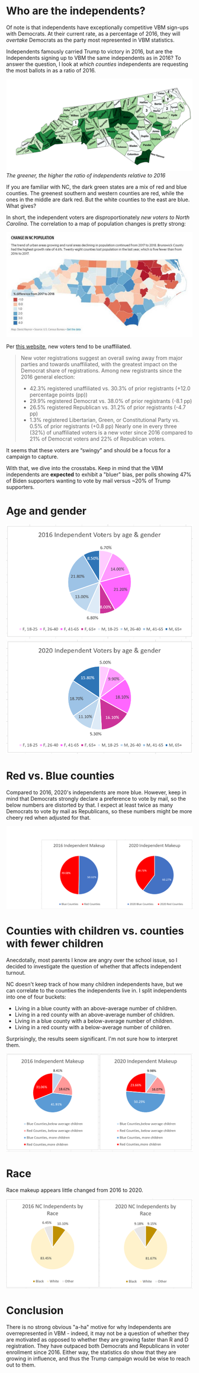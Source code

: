 # Who are the independents? 

Of note is that independents have exceptionally competitive VBM sign-ups with Democrats. At their current rate, as a percentage of 2016, they will *overtake* Democrats as the party most represented in VBM statistics. 

Independents famously carried Trump to victory in 2016, but are the Independents signing up to VBM the same independents as in 2016? To answer the question, I look at *which counties* independents are requesting the most ballots in as a ratio of 2016. 

![Independent strengths](/images/independent-ratio.png)
*The greener, the higher the ratio of independents relative to 2016*

If you are familiar with NC, the dark green states are a mix of red and blue counties. The greenest southern and western counties are red, while the ones in the middle are dark red. But the white counties to the east are blue. What gives? 

In short, the independent voters are disproportionately *new voters to North Carolina*. The correlation to a map of population changes is pretty strong: 

![Population changes](/images/population-change.jpg)

Per [this website](https://www.ncdemography.org/2020/09/09/who-are-ncs-new-voters-a-2020-update/), new voters tend to be unaffiliated. 

> New voter registrations suggest an overall swing away from major parties and towards unaffiliated, with the greatest impact on the Democrat share of registrations. Among new registrants since the 2016 general election:
> * 42.3% registered unaffiliated vs. 30.3% of prior registrants (+12.0 percentage points (pp))
> * 29.9% registered Democrat vs. 38.0% of prior registrants (-8.1 pp)
> * 26.5% registered Republican vs. 31.2% of prior registrants (-4.7 pp)
> * 1.3% registered Libertarian, Green, or Constitutional Party vs. 0.5% of prior registrants (+0.8 pp)
> Nearly one in every three (32%) of unaffiliated voters is a new voter since 2016 compared to 21% of Democrat voters and 22% of Republican voters.

It seems that these voters are “swingy” and should be a focus for a campaign to capture. 

With that, we dive into the crosstabs. Keep in mind that the VBM independents are **expected** to exhibit a "bluer" bias, per polls showing 47% of Biden supporters wanting to vote by mail versus ~20% of Trump supporters.

# Age and gender

![2016 Party & Gender](/images/ind-2016-age-gender.png)
![2020 Party & Gender](/images/ind-2020-age-gender.png)

# Red vs. Blue counties

Compared to 2016, 2020's independents are more blue. However, keep in mind that Democrats strongly declare a preference to vote by mail, so the below numbers are distorted by that. I expect at least twice as many Democrats to vote by mail as Republicans, so these numbers might be more cheery red when adjusted for that. 

![Red and blue counties](/images/ind-county-makeup.png)

# Counties with children vs. counties with fewer children

Anecdotally, most parents I know are angry over the school issue, so I decided to investigate the question of whether that affects independent turnout. 

NC doesn't keep track of how many children independents have, but we can correlate to the counties the independents live in. I split independents into one of four buckets: 

* Living in a blue county with an above-average number of children.
* Living in a red county with an above-average number of children.
* Living in a blue county with a below-average number of children.
* Living in a red county with a below-average number of children.

Surprisingly, the results seem significant. I'm not sure how to interpret them. 

![Above or below average children](/images/ind-children.png)

# Race

Race makeup appears little changed from 2016 to 2020.

![Independent race makeup](/images/ind-race.png)

# Conclusion

There is no strong obvious "a-ha" motive for why Independents are overrepresented in VBM - indeed, it may not be a question of whether they are motivated as opposed to whether they are growing faster than R and D registration. They have outpaced both Democrats and Republicans in voter enrollment since 2016. Either way, the statistics do show that they are growing in influence, and thus the Trump campaign would be wise to reach out to them. 
